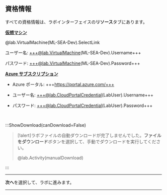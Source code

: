 <style>
img {
    border: 1px solid black;
    }
</style>

## **資格情報**

すべての資格情報は、ラボインターフェイスの**リソース**タブにあります。

<u>**仮想マシン**</u>

@lab.VirtualMachine(ML-SEA-Dev).SelectLink

ユーザー名: +++@lab.VirtualMachine(ML-SEA-Dev).Username+++

パスワード: +++@lab.VirtualMachine(ML-SEA-Dev).Password+++

<u>**Azure サブスクリプション**</u>


- Azure ポータル: +++https://portal.azure.com/+++
  
- ユーザー名: +++@lab.CloudPortalCredential(LabUser).Username+++
  
- パスワード: +++@lab.CloudPortalCredential(LabUser).Password+++


<br>

:::ShowDownload(canDownload=False)

>[!alert]ラボファイルの自動ダウンロードが完了しませんでした。**ファイルをダウンロード**ボタンを選択して、手動でダウンロードを実行してください。
>
> @lab.Activity(manualDownload)

:::


---


**次へ**を選択して、ラボに進みます。


---

